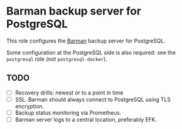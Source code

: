# Barman backup server for PostgreSQL

This role configures the [Barman](http://www.pgbarman.org) backup server for PostgreSQL.

Some configuration at the PostgreSQL side is also required: see the `postgresql` role (not `postgresql-docker`).

## TODO

* [ ] Recovery drills: newest or to a point in time
* [ ] SSL. Barman should always connect to PostgreSQL using TLS encryption.
* [ ] Backup status monitoring via Prometheus.
* [ ] Barman server logs to a central location, preferably EFK.
